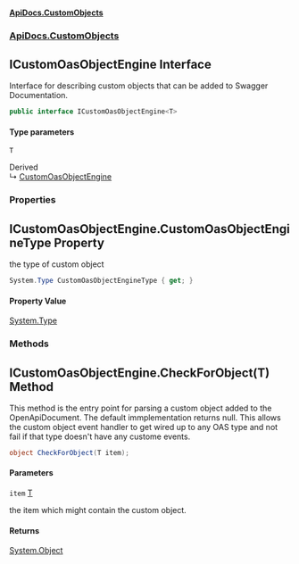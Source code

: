 #### [ApiDocs.CustomObjects](ApiDocs.CustomObjects.md 'ApiDocs.CustomObjects')
### [ApiDocs.CustomObjects](ApiDocs.CustomObjects.md#ApiDocs.CustomObjects 'ApiDocs.CustomObjects')

## ICustomOasObjectEngine<T> Interface

Interface for describing custom objects that can be added
to Swagger Documentation.

```csharp
public interface ICustomOasObjectEngine<T>
```
#### Type parameters

<a name='ApiDocs.CustomObjects.ICustomOasObjectEngine_T_.T'></a>

`T`

Derived  
&#8627; [CustomOasObjectEngine](CustomOasObjectEngine.md 'ApiDocs.CustomObjects.CustomOasObjectEngine')
### Properties

<a name='ApiDocs.CustomObjects.ICustomOasObjectEngine_T_.CustomOasObjectEngineType'></a>

## ICustomOasObjectEngine<T>.CustomOasObjectEngineType Property

the type of custom object

```csharp
System.Type CustomOasObjectEngineType { get; }
```

#### Property Value
[System.Type](https://docs.microsoft.com/en-us/dotnet/api/System.Type 'System.Type')
### Methods

<a name='ApiDocs.CustomObjects.ICustomOasObjectEngine_T_.CheckForObject(T)'></a>

## ICustomOasObjectEngine<T>.CheckForObject(T) Method

This method is the entry point for parsing a custom object added to the OpenApiDocument.
The default immplementation returns null. This allows the custom object event handler to
get wired up to any OAS type and not fail if that type doesn't have any custome events.

```csharp
object CheckForObject(T item);
```
#### Parameters

<a name='ApiDocs.CustomObjects.ICustomOasObjectEngine_T_.CheckForObject(T).item'></a>

`item` [T](ICustomOasObjectEngine_T_.md#ApiDocs.CustomObjects.ICustomOasObjectEngine_T_.T 'ApiDocs.CustomObjects.ICustomOasObjectEngine<T>.T')

the item which might contain the custom object.

#### Returns
[System.Object](https://docs.microsoft.com/en-us/dotnet/api/System.Object 'System.Object')